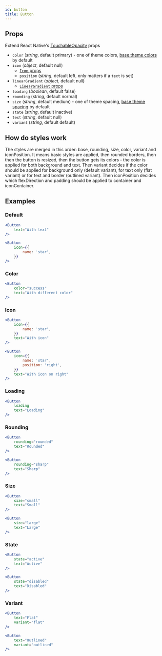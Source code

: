 ```yaml
---
id: button
title: Button
---
```

## Props
Extend React Native's [TouchableOpacity](https://facebook.github.io/react-native/docs/touchableopacity#props) props
- `color` (_string_, default primary) - one of theme colors, [base theme colors](../Theme.md#colors) by default
- `icon` (_object_, default null)
    - [`Icon` props](Icon.md#props)
    - `position` (_string_, default left, only matters if a `text` is set)
- `linearGradient` (_object_, default null)
    - [`LinearGradient` props](LinearGradient.md#props)
- `loading` (_boolean_, default false)
- `rounding` (_string_, default normal)
- `size` (_string_, default medium) - one of theme spacing, [base theme spacing](../Theme.md#spacing) by default
- `state` (_string_, default inactive)
- `text` (_string_, default null)
- `variant` (_string_, default default)

## How do styles work
The styles are merged in this order: base, rounding, size, color, variant and iconPosition. It means basic styles
are applied, then rounded borders, then then the button is resized, then the button gets its colors - the color is
applied for both background and text. Then variant decides if the color should be applied for background only
(default variant), for text only (flat variant) or for text and border (outlined variant). Then iconPosition decides
which flexDirection and padding should be applied to container and iconContainer.

## Examples

### Default

```jsx
<Button
    text="With text"
/>
```

```jsx
<Button
    icon={{
        name: 'star',
    }}
/>
```

### Color

```jsx
<Button
    color="success"
    text="With different color"
/>
```

### Icon

```jsx
<Button
    icon={{
        name: 'star',
    }}
    text="With icon"
/>
```

```jsx
<Button
    icon={{
        name: 'star',
        position: 'right',
    }}
    text="With icon on right"
/>
```

### Loading

```jsx
<Button
    loading
    text="Loading"
/>
```

### Rounding

```jsx
<Button
    rounding="rounded"
    text="Rounded"
/>
```

```jsx
<Button
    rounding="sharp"
    text="Sharp"
/>
```

### Size

```jsx
<Button
    size="small"
    text="Small"
/>
```

```jsx
<Button
    size="large"
    text="Large"
/>
```

### State

```jsx
<Button
    state="active"
    text="Active"
/>
```

```jsx
<Button
    state="disabled"
    text="Disabled"
/>
```

### Variant

```jsx
<Button
    text="Flat"
    variant="flat"
/>
```

```jsx
<Button
    text="Outlined"
    variant="outlined"
/>
```
